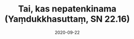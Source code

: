 ---
layout: page
title: 'Tai, kas nepatenkinama (Yaṃdukkhasuttaṃ, SN 22.16)'
category: susijusios suttos
index: Dukkha
sortIndex: 22016
date: 2020-09-22
tags: Dukkha
suttacentral: sn22.16
---